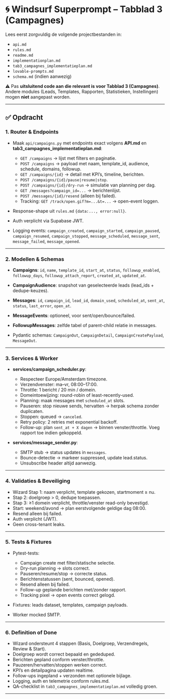 # 🌀 Windsurf Superprompt – Tabblad 3 (Campagnes)

Lees eerst zorgvuldig de volgende projectbestanden in:  
- `api.md`  
- `rules.md`  
- `readme.md`  
- `implementationplan.md`  
- `tab3_campagnes_implementatieplan.md`  
- `lovable-prompts.md`  
- `schema.md` (indien aanwezig)  

⚠️ Pas **uitsluitend code aan die relevant is voor Tabblad 3 (Campagnes)**.  
Andere modules (Leads, Templates, Rapporten, Statistieken, Instellingen) mogen **niet** aangepast worden.  

---

## ✅ Opdracht

### 1. Router & Endpoints
- Maak `api/campaigns.py` met endpoints exact volgens **API.md** en **tab3_campagnes_implementatieplan.md**:
  - `GET /campaigns` → lijst met filters en paginatie.  
  - `POST /campaigns` → payload met naam, template_id, audience, schedule, domains, followup.  
  - `GET /campaigns/{id}` → detail met KPI’s, timeline, berichten.  
  - `POST /campaigns/{id}/pause|resume|stop`.  
  - `POST /campaigns/{id}/dry-run` → simulatie van planning per dag.  
  - `GET /messages?campaign_id=...` → berichtenlijst.  
  - `POST /messages/{id}/resend` (alleen bij failed).  
  - Tracking: `GET /track/open.gif?m=...&t=...` → open-event loggen.

- Response-shape uit `rules.md` `{data:..., error:null}`.  
- Auth verplicht via Supabase JWT.  
- Logging events: `campaign_created`, `campaign_started`, `campaign_paused`, `campaign_resumed`, `campaign_stopped`, `message_scheduled`, `message_sent`, `message_failed`, `message_opened`.

---

### 2. Modellen & Schemas
- **Campaigns**: `id`, `name`, `template_id`, `start_at`, `status`, `followup_enabled`, `followup_days`, `followup_attach_report`, `created_at`, `updated_at`.  
- **CampaignAudience**: snapshot van geselecteerde leads (lead_ids + dedupe-keuzes).  
- **Messages**: `id`, `campaign_id`, `lead_id`, `domain_used`, `scheduled_at`, `sent_at`, `status`, `last_error`, `open_at`.  
- **MessageEvents**: optioneel, voor sent/open/bounce/failed.  
- **FollowupMessages**: zelfde tabel of parent-child relatie in messages.  

- Pydantic schemas: `CampaignOut`, `CampaignDetail`, `CampaignCreatePayload`, `MessageOut`.

---

### 3. Services & Worker
- **services/campaign_scheduler.py**:  
  - Respecteer Europe/Amsterdam timezone.  
  - Verzendvenster: ma–vr, 08:00–17:00.  
  - Throttle: 1 bericht / 20 min / domein.  
  - Domeintoewijzing: round-robin of least-recently-used.  
  - Planning: maak messages met `scheduled_at` slots.  
  - Pauseren: stop nieuwe sends, hervatten → herpak schema zonder duplicaten.  
  - Stoppen: queued → `canceled`.  
  - Retry policy: 2 retries met exponential backoff.  
  - Follow-up: plan `sent_at + X dagen` → binnen venster/throttle. Voeg rapport toe indien gekoppeld.

- **services/message_sender.py**:  
  - SMTP stub → status updates in `messages`.  
  - Bounce-detectie → markeer suppressed, update lead.status.  
  - Unsubscribe header altijd aanwezig.  

---

### 4. Validaties & Beveiliging
- Wizard Stap 1: naam verplicht, template gekozen, startmoment ≥ nu.  
- Stap 2: doelgroep > 0, dedupe toepassen.  
- Stap 3: ≥1 domein verplicht, throttle/venster read-only bevestigd.  
- Start: weekend/avond → plan eerstvolgende geldige dag 08:00.  
- Resend alleen bij failed.  
- Auth verplicht (JWT).  
- Geen cross-tenant leaks.  

---

### 5. Tests & Fixtures
- Pytest-tests:  
  - Campaign create met filter/statische selectie.  
  - Dry-run planning → slots correct.  
  - Pauseren/resume/stop → correcte status.  
  - Berichtenstatussen (sent, bounced, opened).  
  - Resend alleen bij failed.  
  - Follow-up geplande berichten met/zonder rapport.  
  - Tracking pixel → open events correct gelogd.  

- Fixtures: leads dataset, templates, campaign payloads.  
- Worker mocked SMTP.  

---

### 6. Definition of Done
- Wizard ondersteunt 4 stappen (Basis, Doelgroep, Verzendregels, Review & Start).  
- Doelgroep wordt correct bepaald en gededuped.  
- Berichten gepland conform venster/throttle.  
- Pauzeren/hervatten/stoppen werken correct.  
- KPI’s en detailpagina updaten realtime.  
- Follow-ups ingepland + verzonden met optionele bijlage.  
- Logging, auth en telemetrie conform rules.md.  
- QA-checklist in `tab3_campagnes_implementatieplan.md` volledig groen.  

---
